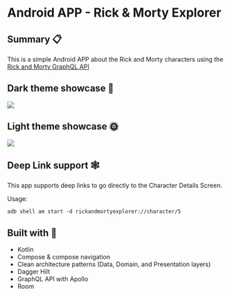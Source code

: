 # Android APP - Rick & Morty Explorer
## Summary 📋
This is a simple Android APP about the Rick and Morty characters using the [Rick and Morty GraphQL API](https://rickandmortyapi.com/graphql)

## Dark theme showcase 🌝
![](https://github.com/grojasv/GitHubRepoViewerPrivate/blob/master/app_showcase_dark_theme.gif)

## Light theme showcase 🌞
![](https://github.com/grojasv/GitHubRepoViewerPrivate/blob/master/app_showcase_light_theme.gif)

## Deep Link support 🕸️

This app supports deep links to go directly to the Character Details Screen.

Usage:
```
adb shell am start -d rickandmortyexplorer://character/5
```

## Built with 🔨
- Kotlin
- Compose & compose navigation
- Clean architecture patterns (Data, Domain, and Presentation layers)
- Dagger Hilt
- GraphQL API with Apollo
- Room
